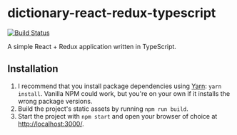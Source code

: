 # dictionary-react-redux-typescript

[![Build Status](https://travis-ci.org/goblindegook/dictionary-react-redux-typescript.svg?branch=master)](https://travis-ci.org/goblindegook/dictionary-react-redux-typescript)

A simple React + Redux application written in TypeScript.

## Installation

1. I recommend that you install package dependencies using [Yarn](https://yarnpkg.com): `yarn install`. Vanilla NPM could work, but you're on your own if it installs the wrong package versions.
2. Build the project's static assets by running `npm run build`.
3. Start the project with `npm start` and open your browser of choice at [http://localhost:3000/](http://localhost:3000/).
